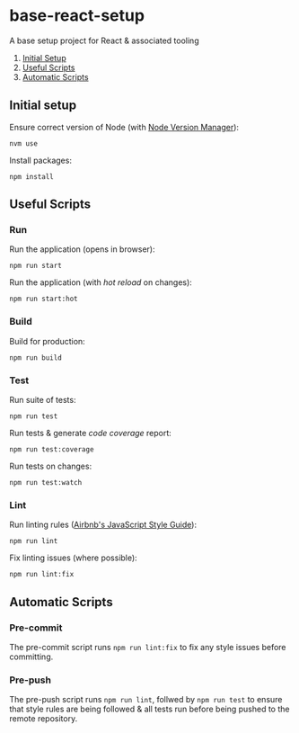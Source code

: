 # base-react-setup
A base setup project for React &amp; associated tooling

1. [Initial Setup](#initial-setup)
1. [Useful Scripts](#useful-scripts)
1. [Automatic Scripts](#automatic-scripts)

## Initial setup
Ensure correct version of Node (with [Node Version Manager](https://github.com/creationix/nvm)):
```
nvm use
```

Install packages:
```
npm install
```

## Useful Scripts
### Run
Run the application (opens in browser):
```
npm run start
```
Run the application (with _hot reload_ on changes):
```
npm run start:hot
```

### Build
Build for production:
```
npm run build
```

### Test
Run suite of tests:
```
npm run test
```
Run tests & generate _code coverage_ report:
```
npm run test:coverage
```
Run tests on changes:
```
npm run test:watch
```

### Lint
Run linting rules ([Airbnb's JavaScript Style Guide](https://github.com/airbnb/javascript)):
```
npm run lint
```
Fix linting issues (where possible):
```
npm run lint:fix
```

## Automatic Scripts
### Pre-commit
The pre-commit script runs `npm run lint:fix` to fix any style issues before committing.
### Pre-push
The pre-push script runs `npm run lint`, follwed by `npm run test` to ensure that style rules are being followed & all tests run before being pushed to the remote repository.

